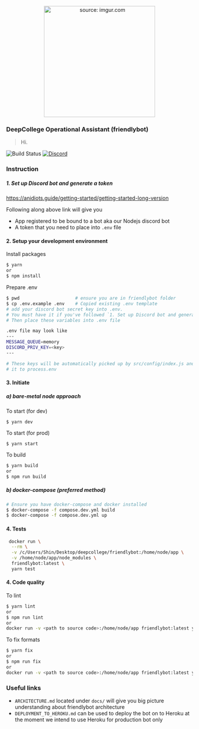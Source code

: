<p align="center">
<a href="https://i.imgur.com/gW21Bko.jpg"><img width="300" src="https://i.imgur.com/gW21Bko.jpg" title="source: imgur.com" /></a>
<h3>DeepCollege Operational Assistant (friendlybot)</h3>
</p>

> Hi.

![Build Status](https://travis-ci.com/JasonShin/friendlybot.svg?token=fyXsjBhWmxzn9Pe4yfJp&branch=master)
[![Discord](https://img.shields.io/discord/102860784329052160.svg)](https://discord.gg/MAMPnmm)

### Instruction


##### 1. Set up Discord bot and generate a token

https://anidiots.guide/getting-started/getting-started-long-version

Following along above link will give you

- App registered to be bound to a bot aka our Nodejs discord bot
- A token that you need to place into `.env` file

#### 2. Setup your development environment


Install packages
```bash
$ yarn
or
$ npm install
```

Prepare .env

```bash
$ pwd                     # ensure you are in friendlybot folder
$ cp .env.example .env    # Copied existing .env template
# add your discord bot secret key into .env.
# You must have it if you've followed `1. Set up Discord bot and generate a token` step
# Then place these variables into .env file

.env file may look like
---
MESSAGE_QUEUE=memory
DISCORD_PRIV_KEY=<key>
---

# These keys will be automatically picked up by src/config/index.js and assign
# it to process.env
```

#### 3. Initiate

##### a) bare-metal node approach

To start (for dev)

```$ yarn dev```

To start (for prod)

```$ yarn start```

To build

```bash
$ yarn build
or 
$ npm run build
```

##### b) docker-compose (preferred method)

```bash
# Ensure you have docker-compose and docker installed
$ docker-compose -f compose.dev.yml build
$ docker-compose -f compose.dev.yml up
```

#### 4. Tests

```bash
 docker run \
  --rm \
  -v /c/Users/Shin/Desktop/deepcollege/friendlybot:/home/node/app \
  -v /home/node/app/node_modules \
  friendlybot:latest \
  yarn test
```

#### 4. Code quality

To lint
```bash
$ yarn lint
or 
$ npm run lint
or
docker run -v <path to source code>:/home/node/app friendlybot:latest yarn lint
```

To fix formats
```bash
$ yarn fix
or 
$ npm run fix
or
docker run -v <path to source code>:/home/node/app friendlybot:latest yarn fix
```

### Useful links

- `ARCHITECTURE.md` located under `docs/` will give you big picture
understanding about friendlybot architecture
- `DEPLOYMENT_TO_HEROKU.md` can be used to deploy the bot on to Heroku
at the moment we intend to use Heroku for production bot only


